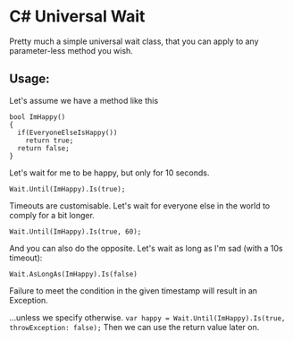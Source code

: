 # C# Universal Wait

Pretty much a simple universal wait class, that you can apply to any parameter-less method you wish.

## Usage:
Let's assume we have a method like this
```
bool ImHappy()
{
  if(EveryoneElseIsHappy())
    return true;
  return false;
}
```

Let's wait for me to be happy, but only for 10 seconds.
```
Wait.Until(ImHappy).Is(true);
```

Timeouts are customisable. Let's wait for everyone else in the world to comply for a bit longer.
```
Wait.Until(ImHappy).Is(true, 60);
```

And you can also do the opposite. Let's wait as long as I'm sad (with a 10s timeout):
```
Wait.AsLongAs(ImHappy).Is(false)
```

Failure to meet the condition in the given timestamp will result in an Exception.

...unless we specify otherwise.
```var happy = Wait.Until(ImHappy).Is(true, throwException: false);```
Then we can use the return value later on.

